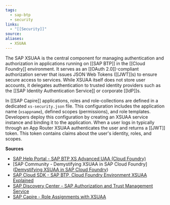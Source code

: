```yaml
---
tags:
  - sap-btp
  - security
links:
  - "[[Security]]"
source:
aliases:
  - XSUAA
---
```

The SAP XSUAA is the central component for managing authentication and authorization in applications running on [[SAP BTP]] in the [[Cloud Foundry]] environment. It serves as an [[OAuth 2.0]]-compliant authorization server that issues JSON Web Tokens ([[JWT]]s) to ensure secure access to services. While XSUAA itself does not store user accounts, it delegates authentication to trusted identity providers such as the [[SAP Identity Authentication Service]] or corporate [[IdP]]s.

In [[SAP Capire]] applications, roles and role-collections are defined in a dedicated `xs-security.json` file. This configuration includes the application name (`xsappname`), defined scopes (permissions), and role templates. Developers deploy this configuration by creating an XSUAA service instance and binding it to the application. When a user logs in typically through an App Router XSUAA authenticates the user and returns a [[JWT]] token. This token contains claims about the user's identity, roles, and scopes.

**Sources**
- [SAP Help Portal - SAP BTP XS Advanced UAA (Cloud Foundry)](https://help.sap.com/docs/cloud-identity-services/cloud-identity-services/sap-btp-xs-advanced-uaa-cloud-foundry?locale=en-US)
- [SAP Community - Demystifying XSUAA in SAP Cloud Foundry]([Demystifying XSUAA in SAP Cloud Foundry](https://community.sap.com/t5/technology-blog-posts-by-sap/demystifying-xsuaa-in-sap-cloud-foundry/ba-p/13468237))
- [SAP Cloud SDK - SAP BTP, Cloud Foundry Environment XSUAA Explained](https://sap.github.io/cloud-sdk/docs/java/guides/cloud-foundry-xsuaa-service)
- [SAP Discovery Center - SAP Authorization and Trust Management Service](https://discovery-center.cloud.sap/serviceCatalog/authorization-and-trust-management-service?region=all)
- [SAP Capire - Role Assignments with XSUAA](https://cap.cloud.sap/docs/guides/security/authorization#xsuaa-configuration)